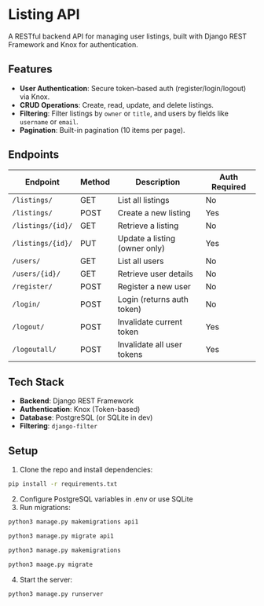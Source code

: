 # Listing API  

A RESTful backend API for managing user listings, built with Django REST Framework and Knox for authentication.  

## Features  
- **User Authentication**: Secure token-based auth (register/login/logout) via Knox.  
- **CRUD Operations**: Create, read, update, and delete listings.  
- **Filtering**: Filter listings by `owner` or `title`, and users by fields like `username` or `email`.  
- **Pagination**: Built-in pagination (10 items per page).  

## Endpoints  
| Endpoint                | Method | Description                          | Auth Required |  
|-------------------------|--------|--------------------------------------|---------------|  
| `/listings/`            | GET    | List all listings                    | No            |  
| `/listings/`            | POST   | Create a new listing                 | Yes           |  
| `/listings/{id}/`       | GET    | Retrieve a listing                   | No            |  
| `/listings/{id}/`       | PUT    | Update a listing (owner only)        | Yes           |  
| `/users/`               | GET    | List all users                       | No            |  
| `/users/{id}/`          | GET    | Retrieve user details                | No            |  
| `/register/`            | POST   | Register a new user                  | No            |  
| `/login/`               | POST   | Login (returns auth token)           | No            |  
| `/logout/`              | POST   | Invalidate current token             | Yes           |  
| `/logoutall/`           | POST   | Invalidate all user tokens           | Yes           |  

## Tech Stack  
- **Backend**: Django REST Framework  
- **Authentication**: Knox (Token-based)  
- **Database**: PostgreSQL (or SQLite in dev)  
- **Filtering**: `django-filter`  

## Setup  
1. Clone the repo and install dependencies:
```bash
pip install -r requirements.txt
```
2. Configure PostgreSQL variables in .env or use SQLite
3. Run migrations:
```bash
python3 manage.py makemigrations api1
```
```bash
python3 manage.py migrate api1
```
```bash
python3 manage.py makemigrations
```
```bash
python3 maage.py migrate
```
4. Start the server:
```bash
python3 manage.py runserver
```
